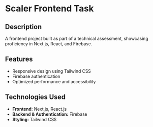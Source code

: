 # Scaler Frontend Task

## Description
A frontend project built as part of a technical assessment, showcasing proficiency in Next.js, React, and Firebase.

## Features
- Responsive design using Tailwind CSS
- Firebase authentication
- Optimized performance and accessibility

## Technologies Used
- **Frontend:** Next.js, React.js
- **Backend & Authentication:** Firebase
- **Styling:** Tailwind CSS
